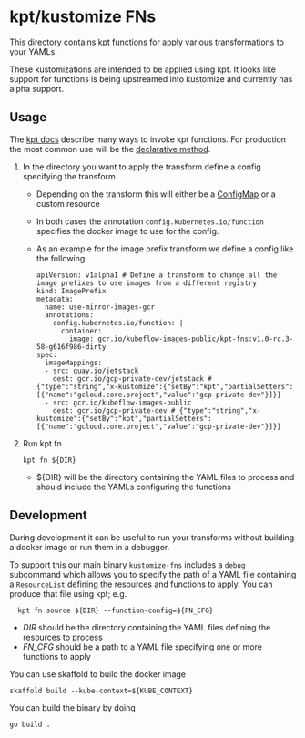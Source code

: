 # kpt/kustomize FNs

This directory contains [kpt functions](https://googlecontainertools.github.io/kpt/reference/fn/)
for apply various transformations to your YAMLs.

These kustomizations are intended to be applied using kpt. It looks like support for functions
is being upstreamed into kustomize and currently has alpha support.

## Usage 

The [kpt docs](https://googlecontainertools.github.io/kpt/reference/fn/run/#examples) describe
many ways to invoke kpt functions. For production the most common use will be the 
[declarative method](https://googlecontainertools.github.io/kpt/reference/fn/run/#declaratively-run-one-or-more-functions).

1. In the directory you want to apply the transform define a config specifying the transform

   * Depending on the transform this will either be a [ConfigMap](https://googlecontainertools.github.io/kpt/reference/fn/run/#declaratively-run-one-or-more-functions)
     or a custom resource
     
   * In both cases the annotation `config.kubernetes.io/function` specifies the
     docker image to use for the config.
     
   * As an example for the image prefix transform we define a config like the following
   
     ```
     apiVersion: v1alpha1 # Define a transform to change all the image prefixes to use images from a different registry
     kind: ImagePrefix
     metadata:
       name: use-mirror-images-gcr
       annotations:
         config.kubernetes.io/function: |
           container:
             image: gcr.io/kubeflow-images-public/kpt-fns:v1.0-rc.3-58-g616f986-dirty
     spec:
       imageMappings:
       - src: quay.io/jetstack
         dest: gcr.io/gcp-private-dev/jetstack # {"type":"string","x-kustomize":{"setBy":"kpt","partialSetters":[{"name":"gcloud.core.project","value":"gcp-private-dev"}]}}
       - src: gcr.io/kubeflow-images-public
         dest: gcr.io/gcp-private-dev # {"type":"string","x-kustomize":{"setBy":"kpt","partialSetters":[{"name":"gcloud.core.project","value":"gcp-private-dev"}]}}
     ```
     
1. Run kpt fn

   ```
   kpt fn ${DIR}
   ```  

   * ${DIR} will be the directory containing the YAML files to process and should include
     the YAMLs configuring the functions

## Development

During development it can be useful to run your transforms without building a docker image or
run them in a debugger.

To support this our main binary `kustomize-fns` includes a `debug` subcommand which
allows you to specify the path of a YAML file containing a `ResourceList` defining
the resources and functions to apply. You can produce that file using kpt; e.g.

```
  kpt fn source ${DIR} --function-config=${FN_CFG} 
```

 * *DIR* should be the directory containing the YAML files defining the resources to process
 * *FN_CFG* should be a path to a YAML file specifying one or more functions to apply
 

You can use skaffold to build the docker image

```
skaffold build --kube-context=${KUBE_CONTEXT}
```

You can build the binary by doing

```
go build .
```
